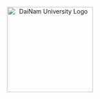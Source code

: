 <p align="center">
        <img src="https://github.com/user-attachments/assets/e6d2d844-f5b4-4812-8dbf-a3d718c68a13
" alt="DaiNam University Logo" width="200"/>
    </p>
